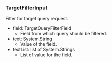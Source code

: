 ### TargetFilterInput
Filter for target query request.

- field: TargetQueryFilterField
  - Field from which query should be filtered.
- text: System.String
  - Value of the field.
- textList: list of System.Strings
  - List of value for the field.
